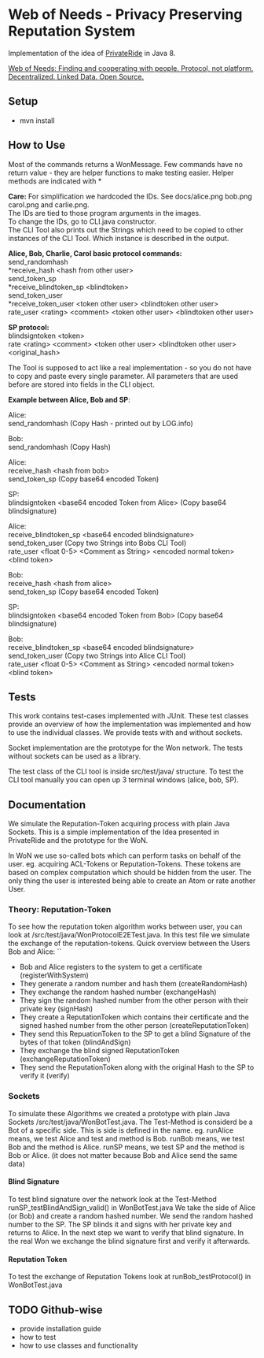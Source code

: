 # Web of Needs - Privacy Preserving Reputation System

Implementation of the idea of [PrivateRide](https://petsymposium.org/2017/papers/issue2/paper09-2017-2-source.pdf) in Java 8.

[Web of Needs: Finding and cooperating with people. Protocol, not platform. Decentralized. Linked Data. Open Source.](https://github.com/researchstudio-sat/webofneeds)

## Setup

- mvn install

## How to Use

Most of the commands returns a WonMessage. Few commands have no return value - they are helper functions to make
testing easier. Helper methods are indicated with \*

**Care:** For simplification we hardcoded the IDs. See docs/alice.png bob.png carol.png and carlie.png.  
The IDs are tied to those program arguments in the images.  
To change the IDs, go to CLI.java constructor.    
The CLI Tool also prints out the Strings which need to be copied to other
instances of the CLI Tool. Which instance is described in the output.  
  
**Alice, Bob, Charlie, Carol basic protocol commands:**  
send_randomhash  
*receive_hash \<hash from other user>  
send_token_sp  
*receive_blindtoken_sp \<blindtoken>  
send_token_user  
*receive_token_user \<token other user> \<blindtoken other user>  
rate_user \<rating> \<comment> \<token other user> \<blindtoken other user>  
            
**SP protocol:**  
blindsigntoken \<token>  
rate \<rating> \<comment> \<token other user> \<blindtoken other user> \<original_hash>  
       
The Tool is supposed to act like a real implementation - so you do not have to copy and paste every single
parameter. All parameters that are used before are stored into fields in the CLI object.  


**Example between Alice, Bob and SP**:  
  
Alice:  
send_randomhash (Copy Hash - printed out by LOG.info)  
  
Bob:  
send_randomhash (Copy Hash)  
  
Alice:  
receive_hash \<hash from bob>  
send_token_sp (Copy base64 encoded Token)  
  
SP:  
blindsigntoken \<base64 encoded Token from Alice> (Copy base64 blindsignature)  
  
Alice:  
receive_blindtoken_sp \<base64 encoded blindsignature>  
send_token_user (Copy two Strings into Bobs CLI Tool)  
rate_user \<float 0-5> \<Comment as String> \<encoded normal token> \<blind token>  
  
Bob:  
receive_hash \<hash from alice>  
send_token_sp (Copy base64 encoded Token)    

SP:  
blindsigntoken \<base64 encoded Token from Bob> (Copy base64 blindsignature)  
  
Bob:  
receive_blindtoken_sp \<base64 encoded blindsignature>  
send_token_user (Copy two Strings into Alice CLI Tool)  
rate_user \<float 0-5> \<Comment as String> \<encoded normal token> \<blind token>  
  

## Tests

This work contains test-cases implemented with JUnit. These test classes provide an overview of how the implementation was implemented and how to use the individual classes.
We provide tests with and without sockets.

Socket implementation are the prototype for the Won network. 
The tests without sockets can be used as a library.

The test class of the CLI tool is inside src/test/java/ structure.
To test the CLI tool manually you can open up 3 terminal windows (alice, bob, SP).

## Documentation

We simulate the Reputation-Token acquiring process with plain Java Sockets. This is a simple implementation of the Idea presented in PrivateRide and the prototype for the WoN.

In WoN we use so-called bots which can perform tasks on behalf of the user. eg. acquiring ACL-Tokens or Reputation-Tokens. These tokens are based on complex computation which should be hidden from the user. The only thing the user is interested being able to create an Atom or rate another User.

### Theory: Reputation-Token

To see how the reputation token algorithm works between user, you can look at /src/test/java/WonProtocolE2ETest.java. In this test file we simulate the exchange of the reputation-tokens.
Quick overview between the Users Bob and Alice:
``
- Bob and Alice registers to the system to get a certificate (registerWithSystem)
- They generate a random number and hash them (createRandomHash)
- They exchange the random hashed number (exchangeHash)
- They sign the random hashed number from the other person with their private key (signHash)
- They create a ReputationToken which contains their certificate and the signed hashed number from the other person (createReputationToken)
- They send this RepuationToken to the SP to get a blind Signature of the bytes of that token (blindAndSign)
- They exchange the blind signed ReputationToken (exchangeReputationToken)
- They send the ReputationToken along with the original Hash to the SP to verify it (verify)

### Sockets

To simulate these Algorithms we created a prototype with plain Java Sockets /src/test/java/WonBotTest.java.
The Test-Method is considerd be a Bot of a specific side. This is side is defined in the name.
eg. runAlice means, we test Alice and test and method is Bob.
runBob means, we test Bob and the method is Alice.
runSP means, we test SP and the method is Bob or Alice. (it does not matter because Bob and Alice send the same data)

#### Blind Signature

To test blind signature over the network look at the Test-Method runSP_testBlindAndSign_valid() in WonBotTest.java
We take the side of Alice (or Bob) and create a random hashed number. We send the random hashed number to the SP. The SP blinds it and signs with her private key and returns to Alice.
In the next step we want to verify that blind signature. In the real Won we exchange the blind signature first and verify it afterwards.

#### Reputation Token

To test the exchange of Reputation Tokens look at runBob_testProtocol() in WonBotTest.java

## TODO Github-wise

- provide installation guide
- how to test
- how to use classes and functionality


